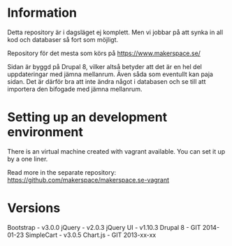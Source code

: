 Information
===
Detta repository är i dagsläget ej komplett. Men vi jobbar på att synka in all kod och databaser så fort som möjligt.

Repository för det mesta som körs på https://www.makerspace.se/

Sidan är byggd på Drupal 8, vilker altså betyder att det är en hel del uppdateringar med jämna mellanrum. Även såda som eventullt kan paja sidan. Det är därför bra att inte ändra något i databasen och se till att importera den bifogade med jämna mellanrum.


Setting up an development environment
===
There is an virtual machine created with vagrant available. You can set it up by a one liner.

Read more in the separate repository:
https://github.com/makerspace/makerspace.se-vagrant


Versions
===
Bootstrap - v3.0.0
jQuery - v2.0.3
jQuery UI - v1.10.3
Drupal 8 - GIT 2014-01-23
SimpleCart - v3.0.5
Chart.js - GIT 2013-xx-xx
